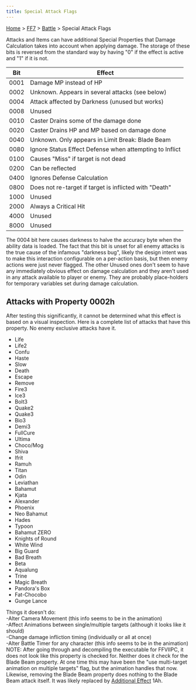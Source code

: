 ```yaml
---
title: Special Attack Flags
---
```


[Home](Main%20Page.md) > [FF7](FF7.md) > [Battle](FF7/Battle.md) > Special Attack Flags

Attacks and Items can have additional Special Properties that Damage
Calculation takes into account when applying damage. The storage of
these bits is reversed from the standard way by having "0" if the effect
is active and "1" if it is not.

| Bit  | Effect                                                  |
|:----:|---------------------------------------------------------|
| 0001 | Damage MP instead of HP                                 |
| 0002 | Unknown. Appears in several attacks (see below)         |
| 0004 | Attack affected by Darkness (unused but works)          |
| 0008 | Unused                                                  |
| 0010 | Caster Drains some of the damage done                   |
| 0020 | Caster Drains HP and MP based on damage done            |
| 0040 | Unknown. Only appears in Limit Break: Blade Beam        |
| 0080 | Ignore Status Effect Defense when attempting to Inflict |
| 0100 | Causes "Miss" if target is not dead                     |
| 0200 | Can be reflected                                        |
| 0400 | Ignores Defense Calculation                             |
| 0800 | Does not re-target if target is inflicted with "Death"  |
| 1000 | Unused                                                  |
| 2000 | Always a Critical Hit                                   |
| 4000 | Unused                                                  |
| 8000 | Unused                                                  |

  
The 0004 bit here causes darkness to halve the accuracy byte when the
ability data is loaded. The fact that this bit is unset for all enemy
attacks is the true cause of the infamous "darkness bug", likely the
design intent was to make this interaction configurable on a per-action
basis, but then enemy actions were just never flagged. The other Unused
ones don't seem to have any immediately obvious effect on damage
calculation and they aren't used in any attack available to player or
enemy. They are probably place-holders for temporary variables set
during damage calculation.

## Attacks with Property 0002h

After testing this significantly, it cannot be determined what this
effect is based on a visual inspection. Here is a complete list of
attacks that have this property. No enemy exclusive attacks have it.

-   Life
-   Life2
-   Confu
-   Haste
-   Slow
-   Death
-   Escape
-   Remove
-   Fire3
-   Ice3
-   Bolt3
-   Quake2
-   Quake3
-   Bio3
-   Demi3
-   FullCure
-   Ultima
-   Choco/Mog
-   Shiva
-   Ifrit
-   Ramuh
-   Titan
-   Odin
-   Leviathan
-   Bahamut
-   Kjata
-   Alexander
-   Phoenix
-   Neo Bahamut
-   Hades
-   Typoon
-   Bahamut ZERO
-   Knights of Round
-   White Wind
-   Big Guard
-   Bad Breath
-   Beta
-   Aqualung
-   Trine
-   Magic Breath
-   Pandora's Box
-   Fat-Chocobo
-   Gunge Lance

  
Things it doesn't do:  
-Alter Camera Movement (this info seems to be in the animation)  
-Affect Animations between single/multiple targets (although it looks
like it should)  
-Change damage infliction timing (individually or all at once)  
-Alter Battle Timer for any character (this info seems to be in the
animation)  
NOTE: After going through and decompiling the executable for FFVIIPC, it
does not look like this property is checked for. Neither does it check
for the Blade Beam property. At one time this may have been the "use
multi-target animation on multiple targets" flag, but the animation
handles that now. Likewise, removing the Blade Beam property does
nothing to the Blade Beam attack itself. It was likely replaced by
[Additional Effect][] 1Ah.

  [Additional Effect]: FF7/Attack%20Special%20Effects.md "wikilink"
